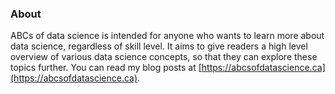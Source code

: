 ### About

ABCs of data science is intended for anyone who wants to learn more about data science, regardless of skill level. It aims to give readers
a high level overview of various data science concepts, so that they can explore these topics further. You can read my blog posts at [https://abcsofdatascience.ca](https://abcsofdatascience.ca).